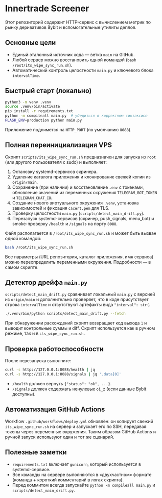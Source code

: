 # Innertrade Screener

Этот репозиторий содержит HTTP-сервис c вычислением метрик по рынку деривативов Bybit и вспомогательные утилиты деплоя.

## Основные цели

* Единый эталонный источник кода — ветка `main` на GitHub.
* Любой сервер можно восстановить одной командой (`bash /root/its_wipe_sync_run.sh`).
* Автоматический контроль целостности `main.py` и ключевого блока `intervalTime`.

## Быстрый старт (локально)

```bash
python3 -m venv .venv
source .venv/bin/activate
pip install -r requirements.txt
python -m compileall main.py  # убедиться в корректном синтаксисе
FLASK_ENV=production python main.py
```

Приложение поднимется на `HTTP_PORT` (по умолчанию `8088`).

## Полная переинициализация VPS

Скрипт `scripts/its_wipe_sync_run.sh` предназначен для запуска из `root` (или другого пользователя с sudo) и выполняет:

1. Остановку systemd-сервисов скринера.
2. Удаление каталога приложения и клонирование свежей копии из `origin/main`.
3. Сохранение (при наличии) и восстановление `.env` с токенами, обновление значений из переменных окружения `TELEGRAM_BOT_TOKEN` и `TELEGRAM_CHAT_ID`.
4. Создание нового виртуального окружения `.venv`, установка зависимостей и фиксация `cacert.pem` для TLS.
5. Проверку целостности `main.py` (`scripts/detect_main_drift.py`).
6. Перезапуск systemd-сервисов (скринер, push_signals, menu_bot) и smoke-проверку `/health` и `/signals` на порту `8088`.

Файл располагается в `/root/its_wipe_sync_run.sh` и может быть вызван одной командой:

```bash
bash /root/its_wipe_sync_run.sh
```

Все параметры (URL репозитория, каталог приложения, имя сервиса) можно переопределить переменными окружения. Подробности — в самом скрипте.

## Детектор дрейфа `main.py`

`scripts/detect_main_drift.py` сравнивает локальный `main.py` c версией из `origin/main` и дополнительно проверяет, что в коде присутствует строка `intervalTime` и отсутствуют артефакты вида `"interval": str(`.

```bash
./.venv/bin/python scripts/detect_main_drift.py --fetch
```

При обнаружении расхождений скрипт возвращает код выхода `1` и выводит контрольные суммы и diff. Скрипт используется как в ручном режиме, так и в `its_wipe_sync_run.sh`.

## Проверка работоспособности

После перезапуска выполните:

```bash
curl -s http://127.0.0.1:8088/health | jq
curl -s http://127.0.0.1:8088/signals | jq '.data[0]'
```

* `/health` должен вернуть `{"status": "ok", ...}`.
* `/signals` должен содержать ненулевые `oi_z` (если данные Bybit доступны).

## Автоматизация GitHub Actions

Workflow `.github/workflows/deploy.yml` обновлён: он копирует свежий `its_wipe_sync_run.sh` на сервер и запускает его по SSH, передавая токены через переменные окружения. Таким образом GitHub Actions и ручной запуск используют один и тот же сценарий.

## Полезные заметки

* `requirements.txt` включает `gunicorn`, который используется в systemd-сервисе.
* Все команды на сервере выполняются в «двухчастном» формате (команда + короткий комментарий в логах скрипта).
* Перед коммитом всегда запускайте `python -m compileall main.py` и `scripts/detect_main_drift.py`.
